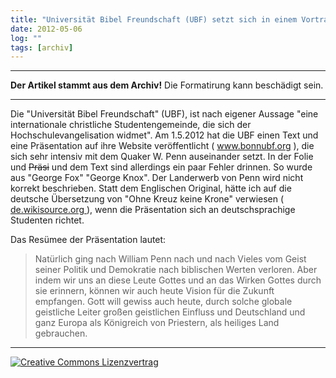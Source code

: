 ```yaml
---
title: "Universität Bibel Freundschaft (UBF) setzt sich in einem Vortrag mit Quakern auseinander. [update 6.5.2012]"
date: 2012-05-06
log: ""
tags: [archiv]
---
```

<hr><b>Der Artikel stammt aus dem Archiv!</b> Die Formatirung kann beschädigt sein.<hr>
<p>Die "Universität Bibel Freundschaft" (UBF), ist nach eigener Aussage "eine internationale christliche Studentengemeinde, die sich der Hochschulevangelisation widmet". Am 1.5.2012 hat die UBF einen Text und eine Präsentation auf ihre Website veröffentlicht ( <a href="http://www.bonnubf.org/2012/05/william-penn">www.bonnubf.org</a> ), die sich sehr intensiv mit dem Quaker W. Penn auseinander setzt. In der Folie und <s>Präsi</s> und dem Text sind allerdings ein paar Fehler drinnen. So wurde aus "George Fox" "George Knox". Der Landerwerb von Penn wird nicht korrekt beschrieben. Statt dem Englischen Original, hätte ich auf die deutsche Übersetzung von "Ohne Kreuz keine Krone" verwiesen ( <a href="http://de.wikisource.org/wiki/Ohne_Kreuz_keine_Krone">de.wikisource.org </a>), wenn die Präsentation sich an deutschsprachige Studenten richtet. </p>

<p>Das Resümee der Präsentation lautet:
<blockquote>
Natürlich ging nach William Penn nach und nach Vieles vom Geist seiner Politik und Demokratie nach biblischen Werten verloren. Aber indem wir uns an diese Leute Gottes und an das Wirken Gottes durch sie erinnern, können wir auch heute Vision für die Zukunft empfangen. Gott will gewiss auch heute, durch solche globale geistliche Leiter großen geistlichen Einfluss und Deutschland und ganz Europa als Königreich von Priestern, als heiliges Land gebrauchen.
</blockquote>
</p>
<hr>
<a rel="license" href="http://creativecommons.org/licenses/by-sa/3.0/"><img alt="Creative Commons Lizenzvertrag" style="border-width:0" src="http://i.creativecommons.org/l/by-sa/3.0/88x31.png" /></a>

